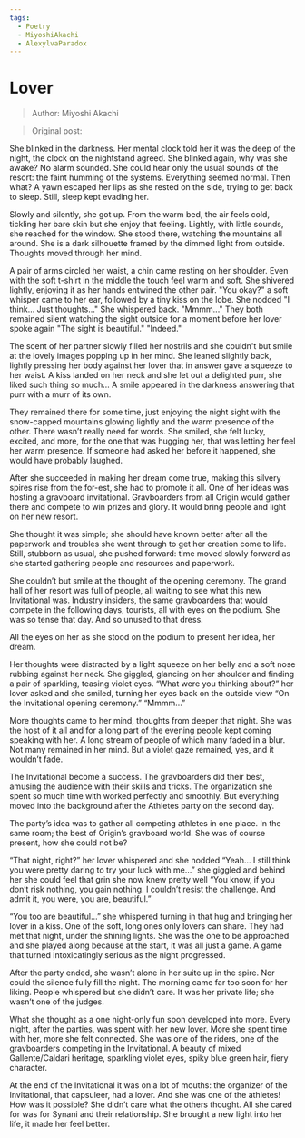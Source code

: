 ```yaml
---
tags:
  - Poetry
  - MiyoshiAkachi
  - AlexylvaParadox
---
```


# Lover

> Author: Miyoshi Akachi

> Original post:


She blinked in the darkness. Her mental clock told her it was the deep of the night, the clock on the nightstand agreed. She blinked again, why was she awake? No alarm sounded. She could hear only the usual sounds of the resort: the faint humming of the systems. Everything seemed normal. Then what? A yawn escaped her lips as she rested on the side, trying to get back to sleep. Still, sleep kept evading her.

Slowly and silently, she got up. From the warm bed, the air feels cold, tickling her bare skin but she enjoy that feeling. Lightly, with little sounds, she reached for the window. She stood there, watching the mountains all around. She is a dark silhouette framed by the dimmed light from outside. Thoughts moved through her mind.

A pair of arms circled her waist, a chin came resting on her shoulder. Even with the soft t-shirt in the middle the touch feel warm and soft. She shivered lightly, enjoying it as her hands entwined the other pair. "You okay?" a soft whisper came to her ear, followed by a tiny kiss on the lobe. She nodded "I think... Just thoughts..." She whispered back. "Mmmm..." They both remained silent watching the sight outside for a moment before her lover spoke again "The sight is beautiful." "Indeed."

The scent of her partner slowly filled her nostrils and she couldn't but smile at the lovely images popping up in her mind. She leaned slightly back, lightly pressing her body against her lover that in answer gave a squeeze to her waist. A kiss landed on her neck and she let out a delighted purr, she liked such thing so much... A smile appeared in the darkness answering that purr with a murr of its own.

They remained there for some time, just enjoying the night sight with the snow-capped mountains glowing lightly and the warm presence of the other. There wasn’t really need for words. She smiled, she felt lucky, excited, and more, for the one that was hugging her, that was letting her feel her warm presence. If someone had asked her before it happened, she would have probably laughed.

After she succeeded in making her dream come true, making this silvery spires rise from the for-est, she had to promote it all. One of her ideas was hosting a gravboard invitational. Gravboarders from all Origin would gather there and compete to win prizes and glory. It would bring people and light on her new resort.

She thought it was simple; she should have known better after all the paperwork and troubles she went through to get her creation come to life. Still, stubborn as usual, she pushed forward: time moved slowly forward as she started gathering people and resources and paperwork.

She couldn’t but smile at the thought of the opening ceremony. The grand hall of her resort was full of people, all waiting to see what this new Invitational was. Industry insiders, the same gravboarders that would compete in the following days, tourists, all with eyes on the podium. She was so tense that day. And so unused to that dress.

All the eyes on her as she stood on the podium to present her idea, her dream.

Her thoughts were distracted by a light squeeze on her belly and a soft nose rubbing against her neck. She giggled, glancing on her shoulder and finding a pair of sparkling, teasing violet eyes. “What were you thinking about?” her lover asked and she smiled, turning her eyes back on the outside view “On the Invitational opening ceremony.” “Mmmm…”

More thoughts came to her mind, thoughts from deeper that night. She was the host of it all and for a long part of the evening people kept coming speaking with her. A long stream of people of which many faded in a blur. Not many remained in her mind. But a violet gaze remained, yes, and it wouldn’t fade.

The Invitational become a success. The gravboarders did their best, amusing the audience with their skills and tricks. The organization she spent so much time with worked perfectly and smoothly. But everything moved into the background after the Athletes party on the second day.

The party’s idea was to gather all competing athletes in one place. In the same room; the best of Origin’s gravboard world. She was of course present, how she could not be?

“That night, right?” her lover whispered and she nodded “Yeah… I still think you were pretty daring to try your luck with me…” she giggled and behind her she could feel that grin she now knew pretty well “You know, if you don’t risk nothing, you gain nothing. I couldn’t resist the challenge. And admit it, you were, you are, beautiful.”

“You too are beautiful…” she whispered turning in that hug and bringing her lover in a kiss. One of the soft, long ones only lovers can share. They had met that night, under the shining lights. She was the one to be approached and she played along because at the start, it was all just a game. A game that turned intoxicatingly serious as the night progressed.

After the party ended, she wasn’t alone in her suite up in the spire. Nor could the silence fully fill the night. The morning came far too soon for her liking. People whispered but she didn’t care. It was her private life; she wasn’t one of the judges.

What she thought as a one night-only fun soon developed into more. Every night, after the parties, was spent with her new lover. More she spent time with her, more she felt connected. She was one of the riders, one of the gravboarders competing in the Invitational. A beauty of mixed Gallente/Caldari heritage, sparkling violet eyes, spiky blue green hair, fiery character.

At the end of the Invitational it was on a lot of mouths: the organizer of the Invitational, that capsuleer, had a lover. And she was one of the athletes! How was it possible? She didn’t care what the others thought. All she cared for was for Synani and their relationship. She brought a new light into her life, it made her feel better.